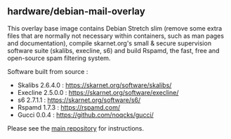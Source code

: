 ## hardware/debian-mail-overlay

This overlay base image contains Debian Stretch slim (remove some extra files that are normally not necessary within containers, such as man pages and documentation), compile skarnet.org's small & secure supervision software suite (skalibs, execline, s6) and build Rspamd, the fast, free and open-source spam filtering system.

Software built from source :

* Skalibs 2.6.4.0 : https://skarnet.org/software/skalibs/
* Execline 2.5.0.0 : https://skarnet.org/software/execline/
* s6 2.7.1.1 : https://skarnet.org/software/s6/
* Rspamd 1.7.3 : https://rspamd.com/
* Gucci 0.0.4 : https://github.com/noqcks/gucci/

Please see the [main repository](https://github.com/hardware/mailserver) for instructions.
